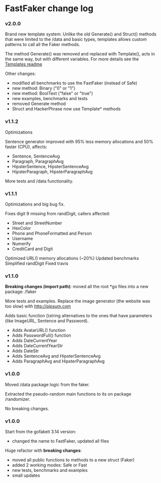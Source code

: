 # FastFaker change log

### v2.0.0
Brand new template system. Unlike the old Generate() and Struct() methods that were limited to the /data and basic types, templates allows custom patterns to call all the Faker methods. 

The method Generate() was removed and replaced with Template(), acts in the same way, but with different variables. For more details see the [Templates readme](./TEMPLATES.md)

Other changes:
* modified all benchmarks to use the FastFaker (instead of Safe)
* new method: Binary ("0" or "1")
* new method: BoolText ("false" or "true")
* new examples, benchmarks and tests
* removed Generate method
* Struct and HackerPhrase now use Template* methods

### v1.1.2
Optimizations

Sentence generator improved with 95% less memory allocations and 50% faster (CPU), affects:
* Sentence, SentenceAvg
* Paragraph, ParagraphAvg
* HipsterSentence, HipsterSentenceAvg
* HipsterParagraph, HipsterParagraphAvg

More tests and /data functionality.

### v1.1.1
Optimizations and big bug fix.

Fixes digit 9 missing from randDigit, callers affected: 
* Street and StreetNumber
* HexColor 
* Phone and PhoneFormatted and Person
* Username
* Numerify
* CreditCard and Digit

Optimized URL() memory allocations (~20%)
Updated benchmarks
Simplified randDigit
Fixed travis

### v1.1.0
**Breaking changes (import path)**: moved all the root *go files into a new package: /faker

More tests and examples.
Replace the image generator (the website was too slow) with http://pipsum.com

Adds basic function ()string alternatives to the ones that have parameters (like ImageURL, Sentence and Password).
* Adds AvatarURL() function
* Adds PasswordFull() function
* Adds DateCurrentYear
* Adds DateCurrentYearStr
* Adds DateStr
* Adds SentenceAvg and HipsterSentenceAvg
* Adds ParagraphAvg and HipsterParagraphAvg

### v1.0.0
Moved /data package logic from the faker.

Extracted the pseudo-random main functions to its on package /randomizer.

No breaking changes.

### v1.0.0
Start from the gofakeit 3.14 version:
* changed the name to FastFaker, updated all files

Huge refactor with **breaking changes**:
* moved all public functions to methods to a new struct (Faker)
* added 2 working modes: Safe or Fast
* new tests, benchmarks and examples
* small updates